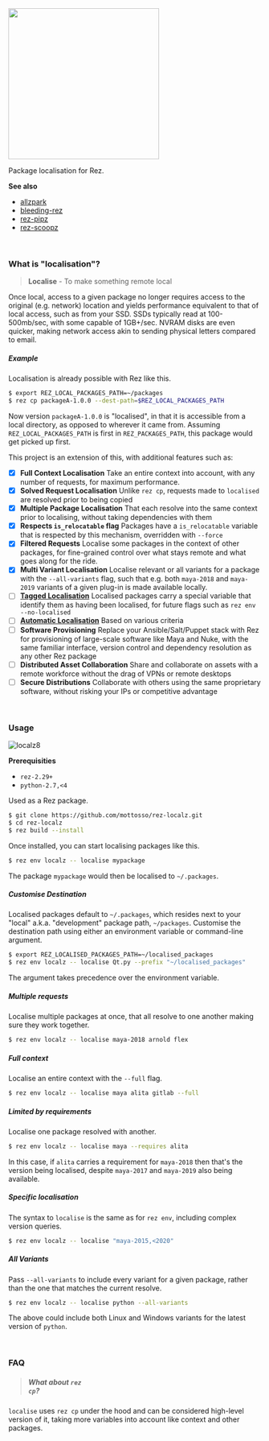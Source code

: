 <img width=300 src=https://user-images.githubusercontent.com/2152766/60191937-07018080-982d-11e9-971b-43e2dbc75963.png>

Package localisation for Rez.

**See also**

- [allzpark](https://github.com/mottosso/allzpark)
- [bleeding-rez](https://github.com/mottosso/bleeding-rez)
- [rez-pipz](https://github.com/mottosso/rez-pipz)
- [rez-scoopz](https://github.com/mottosso/rez-scoopz)

<br>

### What is "localisation"?

> **Localise** - To make something remote local

Once local, access to a given package no longer requires access to the original (e.g. network) location and yields performance equivalent to that of local access, such as from your SSD. SSDs typically read at 100-500mb/sec, with some capable of 1GB+/sec. NVRAM disks are even quicker, making network access akin to sending physical letters compared to email.

##### Example

Localisation is already possible with Rez like this.

```bash
$ export REZ_LOCAL_PACKAGES_PATH=~/packages
$ rez cp packageA-1.0.0 --dest-path=$REZ_LOCAL_PACKAGES_PATH
```

Now version `packageA-1.0.0` is "localised", in that it is accessible from a local directory, as opposed to wherever it came from. Assuming `REZ_LOCAL_PACKAGES_PATH` is first in `REZ_PACKAGES_PATH`, this package would get picked up first.

This project is an extension of this, with additional features such as:

- [x]  **Full Context Localisation** Take an entire context into account, with any number of requests, for maximum performance.
- [x]  **Solved Request Localisation** Unlike `rez cp`, requests made to `localised` are resolved prior to being copied
- [x]  **Multiple Package Localisation** That each resolve into the same context prior to localising, without taking dependencies with them
- [x]  **Respects `is_relocatable` flag** Packages have a `is_relocatable` variable that is respected by this mechanism, overridden with `--force`
- [x]  **Filtered Requests** Localise some packages in the context of other packages, for fine-grained control over what stays remote and what goes along for the ride.
- [x] **Multi Variant Localisation** Localise relevant or all variants for a package with the `--all-variants` flag, such that e.g. both `maya-2018` and `maya-2019` variants of a given plug-in is made available locally.
- [ ] [**Tagged Localisation**](https://github.com/mottosso/rez-localz/issues/5) Localised packages carry a special variable that identify them as having been localised, for future flags such as `rez env --no-localised`
- [ ] [**Automatic Localisation**](https://github.com/mottosso/rez-localz/issues/6) Based on various criteria
- [ ] **Software Provisioning** Replace your Ansible/Salt/Puppet stack with Rez for provisioning of large-scale software like Maya and Nuke, with the same familiar interface, version control and dependency resolution as any other Rez package
- [ ] **Distributed Asset Collaboration** Share and collaborate on assets with a remote workforce without the drag of VPNs or remote desktops
- [ ] **Secure Distributions** Collaborate with others using the same proprietary software, without risking your IPs or competitive advantage

<br>

### Usage

![localz8](https://user-images.githubusercontent.com/2152766/60201451-35d52200-9840-11e9-8213-1a7448525470.gif)

**Prerequisities**

- `rez-2.29+`
- `python-2.7,<4`

Used as a Rez package.

```bash
$ git clone https://github.com/mottosso/rez-localz.git
$ cd rez-localz
$ rez build --install
```

Once installed, you can start localising packages like this.

```bash
$ rez env localz -- localise mypackage
```

The package `mypackage` would then be localised to `~/.packages`.

##### Customise Destination

Localised packages default to `~/.packages`, which resides next to your "local" a.k.a. "development" package path, `~/packages`. Customise the destination path using either an environment variable or command-line argument.

```bash
$ export REZ_LOCALISED_PACKAGES_PATH=~/localised_packages
$ rez env localz -- localise Qt.py --prefix "~/localised_packages"
```

The argument takes precedence over the environment variable.

##### Multiple requests

Localise multiple packages at once, that all resolve to one another making sure they work together.

```bash
$ rez env localz -- localise maya-2018 arnold flex
```

##### Full context

Localise an entire context with the `--full` flag.

```bash
$ rez env localz -- localise maya alita gitlab --full
```

##### Limited by requirements

Localise one package resolved with another.

```bash
$ rez env localz -- localise maya --requires alita
```

In this case, if `alita` carries a requirement for `maya-2018` then that's the version being localised, despite `maya-2017` and `maya-2019` also being available.

##### Specific localisation

The syntax to `localise` is the same as for `rez env`, including complex version queries.

```bash
$ rez env localz -- localise "maya-2015,<2020"
```

##### All Variants

Pass `--all-variants` to include every variant for a given package, rather than the one that matches the current resolve.

```bash
$ rez env localz -- localise python --all-variants
```

The above could include both Linux and Windows variants for the latest version of `python`.

<br>

### FAQ

##### <blockquote>What about <code>rez cp</code>?</blockquote>

`localise` uses `rez cp` under the hood and can be considered high-level version of it, taking more variables into account like context and other packages.